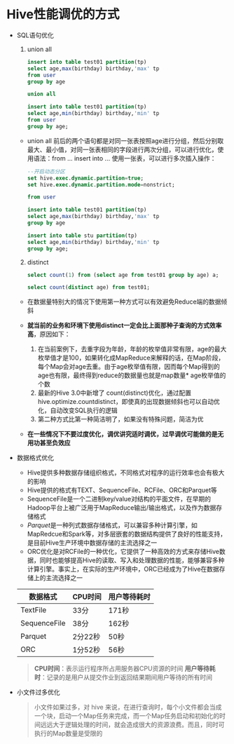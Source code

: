 # Hive性能调优的方式
- SQL语句优化
	1. union all
		```sql
		insert into table test01 partition(tp)
		select age,max(birthday) birthday,'max' tp
		from user
		group by age
		
		union all
		
		insert into table test01 partition(tp)
		select age,min(birthday) birthday,'min' tp
		from user
		group by age;
		```
	- union all 前后的两个语句都是对同一张表按照age进行分组，然后分别取最大、最小值，对同一张表相同的字段进行两次分组，可以进行优化，使用语法：from ... insert into ... 使用一张表，可以进行多次插入操作：
		```sql
		--开启动态分区 
		set hive.exec.dynamic.partition=true; 
		set hive.exec.dynamic.partition.mode=nonstrict; 

		from user 

		insert into table test01 partition(tp) 
		select age,max(birthday) birthday,'max' tp 
		group by age

		insert into table stu partition(tp) 
		select age,min(birthday) birthday,'min' tp 
		group by age;
		```
	2. distinct
		```sql
		select count(1) from (select age from test01 group by age) a;

		select count(distinct age) from test01;
		```
	- 在数据量特别大的情况下使用第一种方式可以有效避免Reduce端的数据倾斜
	- **就当前的业务和环境下使用distinct一定会比上面那种子查询的方式效率高**，原因如下：
		1. 在当前案例下，去重字段为年龄，年龄的枚举值非常有限，age的最大枚举值才是100，如果转化成MapReduce来解释的话，在Map阶段，每个Map会对age去重。由于age枚举值有限，因而每个Map得到的age也有限，最终得到reduce的数据量也就是map数量* age枚举值的个数
		2. 最新的Hive 3.0中新增了 count(distinct)优化，通过配置hive.optimize.countdistinct，即使真的出现数据倾斜也可以自动优化，自动改变SQL执行的逻辑
		3. 第二种方式比第一种简洁明了，如果没有特殊问题，简洁为优

	- **在一些情况下不要过度优化，调优讲究适时调优，过早调优可能做的是无用功甚至负效应**
- 数据格式优化
	- Hive提供多种数据存储组织格式，不同格式对程序的运行效率也会有极大的影响
	- Hive提供的格式有TEXT、SequenceFile、RCFile、ORC和Parquet等
	- SequenceFile是一个二进制key/value对结构的平面文件，在早期的Hadoop平台上被广泛用于MapReduce输出/输出格式，以及作为数据存储格式
	- *Parquet*是一种列式数据存储格式，可以兼容多种计算引擎，如MapRedcue和Spark等，对多层嵌套的数据结构提供了良好的性能支持，是目前Hive生产环境中数据存储的主流选择之一
	- ORC优化是对RCFile的一种优化，它提供了一种高效的方式来存储Hive数据，同时也能够提高Hive的读取、写入和处理数据的性能，能够兼容多种计算引擎。事实上，在实际的生产环境中，ORC已经成为了Hive在数据存储上的主流选择之一

	| 数据格式 | CPU时间 | 用户等待耗时 |
	| --- | --- | --- |
	| TextFile | 33分 | 171秒 |
	| SequenceFile | 38分 | 162秒 |
	| Parquet | 2分22秒 | 50秒 |
	| ORC | 1分52秒 | 56秒 |

	>**CPU时间**：表示运行程序所占用服务器CPU资源的时间
	>**用户等待耗时**：记录的是用户从提交作业到返回结果期间用户等待的所有时间
- 小文件过多优化
	>小文件如果过多，对 hive 来说，在进行查询时，每个小文件都会当成一个块，启动一个Map任务来完成，而一个Map任务启动和初始化的时间远远大于逻辑处理的时间，就会造成很大的资源浪费。而且，同时可执行的Map数量是受限的